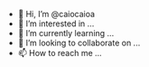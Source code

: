 - 👋 Hi, I’m @caiocaioa
- 👀 I’m interested in ...
- 🌱 I’m currently learning ...
- 💞️ I’m looking to collaborate on ...
- 📫 How to reach me ...

<!---
caiocaioa/caiocaioa is a ✨ special ✨ repository because its `README.md` (this file) appears on your GitHub profile.
You can click the Preview link to take a look at your changes.
--->
